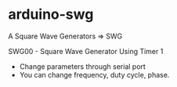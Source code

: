 # arduino-swg
A Square Wave Generators => SWG

SWG00 - Square Wave Generator Using Timer 1
  - Change parameters through serial port
  - You can change  frequency, duty cycle, phase. 
  
